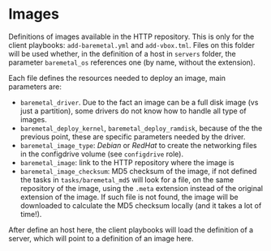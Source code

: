 Images
======

Definitions of images available in the HTTP repository. This is only for
the client playbooks: `add-baremetal.yml` and `add-vbox.tml`. Files on this
folder will be used whether, in the definition of a host in `servers` folder, 
the parameter `baremetal_os` references one (by name, without the extension).

Each file defines the resources needed to deploy an image, main parameters are:

 * `baremetal_driver`. Due to the fact an image can be a full disk image 
(vs just a partition), some drivers do not know how to handle all type of images.
 * `baremetal_deploy_kernel`, `baremetal_deploy_ramdisk`, because of the 
the previous point, these are specific parameters needed by the driver.
 * `baremetal_image_type`: *Debian* or *RedHat* to create the networking files 
in the configdrive volume (see `configdrive` role).
 * `baremetal_image`: link to the HTTP repository where the image is
 * `baremetal_image_checksum`: MD5 checksum of the image, if not defined
the tasks in `tasks/baremetal_md5` will look for a file, on the same repository
of the image, using the `.meta` extension instead of the original extension of
the image. If such file is not found, the image will be downloaded to calculate
the MD5 checksum locally (and it takes a lot of time!).

After define an host here, the client playbooks will load the definition of
a server, which will point to a definition of an image here.
